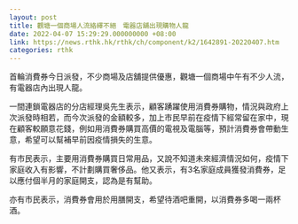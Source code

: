 ```yaml
---
layout: post
title: 觀塘一個商場人流絡繹不絕　電器店舖出現購物人龍
date: 2022-04-07 15:29:29.000000000 +08:00
link: https://news.rthk.hk/rthk/ch/component/k2/1642891-20220407.htm
categories: rthk
---
```


首輪消費券今日派發，不少商場及店舖提供優惠，觀塘一個商場中午有不少人流，有電器店內出現人龍。

一間連鎖電器店的分店經理吳先生表示，顧客踴躍使用消費券購物，情況與政府上次派發時相若，而今次派發的金額較多，加上市民早前在疫情下經常留在家中，現在顧客較願意花錢，例如用消費券購買高價的電視及電腦等，預計消費券會帶動生意，希望可以幫補早前因疫情損失的生意。

有市民表示，主要用消費券購買日常用品，又說不知道未來經濟情況如何，疫情下家庭收入有影響，不計劃購買奢侈品。他又表示，有3名家庭成員獲發消費券，足以應付個半月的家庭開支，認為是有幫助。

亦有市民表示，消費券會用於用膳開支，希望待酒吧重開，以消費券多喝一兩杯酒。

